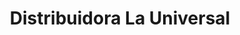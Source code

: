 ---
title: "Distribuidora La Universal"
url: /managua/distribuidora-la-universal/
shop: material de oficina
---